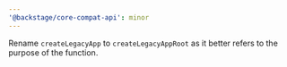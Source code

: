 ```yaml
---
'@backstage/core-compat-api': minor
---
```


Rename `createLegacyApp` to `createLegacyAppRoot` as it better refers to the purpose of the function.
